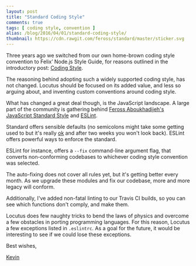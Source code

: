 ```yaml
---
layout: post
title: "Standard Coding Style"
comments: true
tags: [ coding style, convention ]
alias: /blog/2016/04/01/standard-coding-style/
thumbnail: https://cdn.rawgit.com/feross/standard/master/sticker.svg
---
```


Three years ago we switched from our own home-brown coding style convention to Felix’ Node.js Style Guide, 
for reasons outlined in the introductory post: [Coding Style](/blog/2013/05/coding-style/).

The reasoning behind adopting such a widely supported coding style, has not changed. Locutus should be
focused on its added value, and less so arguing about, and inventing custom conventions around coding style.

What has changed a great deal though, is the JavaScript landscape. A large part of the community is gathering behind [Feross Aboukhadijeh's JavaScript Standard Style](https://standardjs.com/) and [ESLint](https://eslint.org/).

Standard offers sensible defaults (no semicolons might take some getting used to but it's really [ok](https://mislav.net/2010/05/semicolons/) and after two weeks you won't look back). ESLint offers powerful ways to enforce the standard.

ESLint for instance, offers a `--fix` command-line argument flag, that converts non-conforming codebases to whichever coding style convention was selected.

The auto-fixing does not cover all rules yet, but it's getting better every month. As we upgrade these modules and fix our codebase, more and more legacy will conform.

Additionally, I've added non-fatal linting to our Travis CI builds, so you can see which functions don't comply, and make them.

Locutus does few naughty tricks to bend the laws of physics and overcome a few obstacles in porting programming languages. For this reason, Locutus a few exceptions listed in `.eslintrc`. As a goal for the future, it would be interesting to see if we could lose these exceptions.


Best wishes,

[Kevin](https://twitter.com/kvz)
